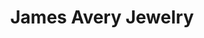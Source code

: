 ---
title: "James Avery Jewelry"
url: /austin/james-avery-jewelry-n-interstate-35-suite-1805/
shop: jewelry
---